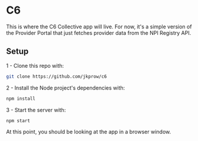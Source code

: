 # C6

This is where the C6 Collective app will live. For now, it's a simple version
of the Provider Portal that just fetches provider data from the NPI Registry
API.

## Setup
1 - Clone this repo with:
```bash
git clone https://github.com/jkprow/c6
```

2 - Install the Node project's dependencies with:
```bash
npm install
```

3 - Start the server with:
```
npm start
```

At this point, you should be looking at the app in a browser window.